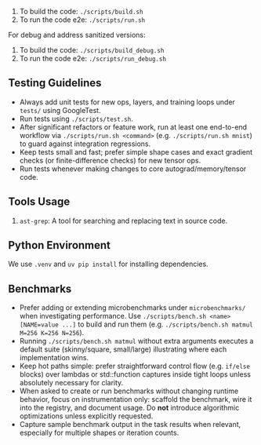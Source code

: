1. To build the code: `./scripts/build.sh`
2. To run the code e2e: `./scripts/run.sh`

For debug and address sanitized versions:

1. To build the code: `./scripts/build_debug.sh`
2. To run the code e2e: `./scripts/run_debug.sh`

## Testing Guidelines

- Always add unit tests for new ops, layers, and training loops under `tests/` using GoogleTest.
- Run tests using `./scripts/test.sh`.
- After significant refactors or feature work, run at least one end-to-end workflow via `./scripts/run.sh <command>` (e.g. `./scripts/run.sh mnist`) to guard against integration regressions.
- Keep tests small and fast; prefer simple shape cases and exact gradient checks (or finite-difference checks) for new tensor ops.
- Run tests whenever making changes to core autograd/memory/tensor code.

## Tools Usage
1. `ast-grep`: A tool for searching and replacing text in source code.

## Python Environment
We use `.venv` and `uv pip install` for installing dependencies.

## Benchmarks

- Prefer adding or extending microbenchmarks under `microbenchmarks/` when
  investigating performance. Use `./scripts/bench.sh <name> [NAME=value ...]` to build
  and run them (e.g. `./scripts/bench.sh matmul M=256 K=256 N=256`).
- Running `./scripts/bench.sh matmul` without extra arguments executes a default suite
  (skinny/square, small/large) illustrating where each implementation wins.
- Keep hot paths simple: prefer straightforward control flow (e.g. `if/else`
  blocks) over lambdas or std::function captures inside tight loops unless
  absolutely necessary for clarity.
- When asked to create or run benchmarks without changing runtime behavior,
  focus on instrumentation only: scaffold the benchmark, wire it into the
  registry, and document usage. Do **not** introduce algorithmic optimizations
  unless explicitly requested.
- Capture sample benchmark output in the task results when relevant, especially
  for multiple shapes or iteration counts.
